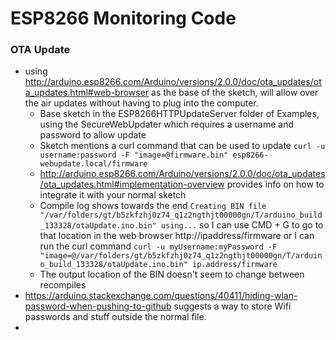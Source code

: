 # ESP8266 Monitoring Code

### OTA Update

* using http://arduino.esp8266.com/Arduino/versions/2.0.0/doc/ota_updates/ota_updates.html#web-browser as the base of the sketch, will allow over the air updates without having to plug into the computer. 
  * Base sketch in the ESP8266HTTPUpdateServer folder of Examples, using the SecureWebUpdater which requires a username and password to allow update
  * Sketch mentions a curl command that can be used to update `curl -u username:password -F "image=@firmware.bin" esp8266-webupdate.local/firmware` 
  * http://arduino.esp8266.com/Arduino/versions/2.0.0/doc/ota_updates/ota_updates.html#implementation-overview provides info on how to integrate it with your normal sketch
  * Compile log shows towards the end `Creating BIN file "/var/folders/gt/b5zkfzhj0z74_q1z2ngthjt00000gn/T/arduino_build_133328/otaUpdate.ino.bin" using...` so I can use CMD + G to go to that location in the web browser http://ipaddress/firmware or I can run the curl command `curl -u myUsername:myPassword -F "image=@/var/folders/gt/b5zkfzhj0z74_q1z2ngthjt00000gn/T/arduino_build_133328/otaUpdate.ino.bin" ip.address/firmware` 
  * The output location of the BIN doesn't seem to change between recompiles
* https://arduino.stackexchange.com/questions/40411/hiding-wlan-password-when-pushing-to-github suggests a way to store Wifi passwords and stuff outside the normal file. 
* 